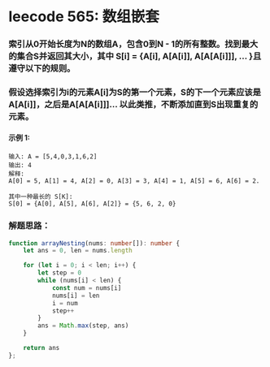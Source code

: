 # leecode 565: 数组嵌套

### 索引从0开始长度为N的数组A，包含0到N - 1的所有整数。找到最大的集合S并返回其大小，其中 S[i] = {A[i], A[A[i]], A[A[A[i]]], ... }且遵守以下的规则。

### 假设选择索引为i的元素A[i]为S的第一个元素，S的下一个元素应该是A[A[i]]，之后是A[A[A[i]]]... 以此类推，不断添加直到S出现重复的元素。

#### 示例 1:
```
输入: A = [5,4,0,3,1,6,2]
输出: 4
解释: 
A[0] = 5, A[1] = 4, A[2] = 0, A[3] = 3, A[4] = 1, A[5] = 6, A[6] = 2.

其中一种最长的 S[K]:
S[0] = {A[0], A[5], A[6], A[2]} = {5, 6, 2, 0}
```

### 解题思路：
```ts
function arrayNesting(nums: number[]): number {
    let ans = 0, len = nums.length

    for (let i = 0; i < len; i++) {
        let step = 0
        while (nums[i] < len) {
            const num = nums[i]
            nums[i] = len
            i = num
            step++
        }
        ans = Math.max(step, ans)
    }

    return ans
};
```